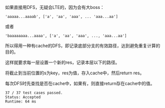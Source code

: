 如果直接用DFS，无疑会LTE的，因为会有大boss：

```
'aaaaa...aaaab', ['a', 'aa', 'aaa', ... 'aaa...aa']
```

或者

```
'baaaaaaaa...aaaa', ['a', 'aa', 'aaa', ..., 'aaa...aa']
```

所以得用一种有cache的DFS，即记录底部分支的有效路径，达到避免重复计算的目的。

这样就要求每一层设置一个新的res，记录本层以下的路径。

将截止到当前位置的s为key，res为值，存入cache中，然后return res。

每次DFS时先查找是否在cache中，如果有，则直接return存在cache中的值。

```
37 / 37 test cases passed.
Status: Accepted
Runtime: 64 ms
```
